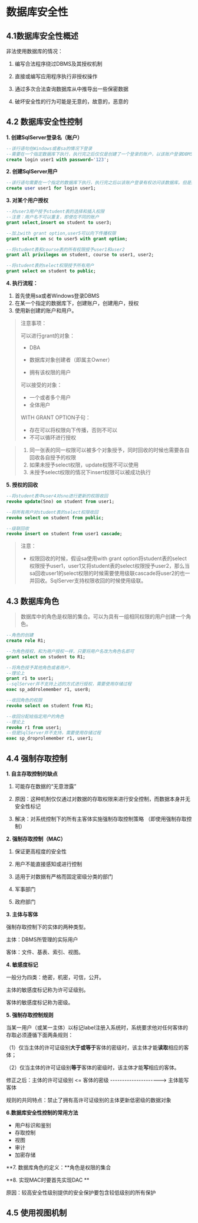 # 数据库安全性

## 4.1数据库安全性概述

非法使用数据库的情况：

1. 编写合法程序绕过DBMS及其授权机制 

2. 直接或编写应用程序执行非授权操作 

3. 通过多次合法查询数据库从中推导出一些保密数据

4. 破坏安全性的行为可能是无意的，故意的，恶意的

## 4.2 数据库安全性控制

**1. 创建SqlServer登录名（账户）**

~~~sql
--该行语句在Windows或者sa的情况下登录
--需要在一个指定数据库下执行，执行完之后仅仅是创建了一个登录的账户，以该账户登录DBMS无权访问数据库，若想访问数据库，需要建立用户。
create login user1 with password='123';
~~~

**2. 创建SqlServer用户**

~~~sql
--该行语句需要在一个指定的数据库下执行，执行完之后以该账户登录有权访问该数据库。但是数据库下无表，要想查看表需要进行授权。
create user user1 for login user1;
~~~

**3. 对某个用户授权**

~~~sql
--对user3用户授予student表的选择和插入权限
--注意：用户名不可以重复，即使在不同的账户
grant select,insert on student to user3;

--加上with grant option,user5可以向下传播权限
grant select on sc to user5 with grant option;

--将student表和course表的所有权限授予user1和user2
grant all privileges on student, course to user1, user2;  

--将student表的select权限授予所有用户
grant select on student to public;
~~~

**4. 执行流程：**

1. 首先使用sa或者Windows登录DBMS
2. 在某一个指定的数据库下，创建账户，创建用户，授权
3. 使用新创建的账户和用户。

> 注意事项：
>
> 可以进行grant的对象：
>
> * DBA 
>
> * 数据库对象创建者（即属主Owner） 
>
> * 拥有该权限的用户
>
> 可以接受的对象：
>
> * 一个或者多个用户
> * 全体用户
>
> WITH GRANT OPTION子句：
>
> * 存在可以将权限向下传播，否则不可以
> * 不可以循环进行授权

> 1. 同一张表的同一权限可以被多个对象授予，同时回收的时候也需要各自回收各自授予的权限
> 2. 如果未授予select权限，update权限不可以使用
> 3. 未授予select权限的情况下insert权限可以被成功执行

**5. 授权的回收**

~~~sql
--将student表中user4对sno进行更新的权限收回
revoke update(Sno) on student from user1;

--将所有用户对student表的select权限收回
revoke select on student from public;

--级联回收
revoke insert on student from user1 cascade;
~~~

> 注意：
>
> * 权限回收的时候，假设sa使用with grant option将student表的select权限授予user1，user1又将student表的select权限授予user2，那么当sa回收user1的select权限的时候需要使用级联cascade将user2的也一并回收。SqlServer支持权限收回的时候使用级联。

## 4.3 数据库角色

> 数据库中的角色是权限的集合。可以为具有一组相同权限的用户创建一个角色。

~~~sql
--角色的创建
create role R1;

--为角色授权，和为用户授权一样，只要将用户名改为角色名即可
grant select on student to R1;

--将角色授予其他角色或者用户，
--理论上
grant r1 to user1;
--sqlServer并不支持上述的方式进行授权，需要使用存储过程
exec sp_addrolemember r1, user8;

--收回角色的权限
revoke select on student from R1;

--收回分配给指定用户的角色
--理论上
revoke r1 from user1;
--但是SqlServer并不支持，需要使用存储过程
exec sp_droprolemember r1, user1;
~~~

## 4.4 强制存取控制

**1. 自主存取控制的缺点**

1. 可能存在数据的“无意泄露” 

2. 原因：这种机制仅仅通过对数据的存取权限来进行安全控制，而数据本身并无安全性标记 

3. 解决：对系统控制下的所有主客体实施强制存取控制策略 （即使用强制存取控制）

**2. 强制存取控制（MAC）**

1. 保证更高程度的安全性 

2. 用户不能直接感知或进行控制 

3. 适用于对数据有严格而固定密级分类的部门 

4. 军事部门 

5.  政府部门

**3. 主体与客体**

强制存取控制下的实体的两种类型。

主体：DBMS所管理的实际用户

客体：文件、基表、索引、视图。

**4. 敏感度标记**

一般分为四类：绝密，机密，可信，公开。

主体的敏感度标记称为许可证级别。

客体的敏感度标记称为密级。

**5. 强制存取控制规则**

当某一用户（或某一主体）以标记label注册入系统时，系统要求他对任何客体的存取必须遵循下面两条规则：

（1）仅当主体的许可证级别**大于或等于**客体的密级时，该主体才能**读取**相应的客体；

（2）仅当主体的许可证级别**等于**客体的密级时，该主体才能**写**相应的客体。

修正之后：主体的许可证级别 <= 客体的密级  --------------------->  主体能写客体

规则的共同特点：禁止了拥有高许可证级别的主体更新低密级的数据对象

**6.数据库安全性控制的常用方法**

* 用户标识和鉴别
* 存取控制
* 视图
* 审计
* 加密存储

**7. 数据库角色的定义：**角色是权限的集合

**8. 实现MAC时要首先实现DAC **

原因：较高安全性级别提供的安全保护要包含较低级别的所有保护

## 4.5 使用视图机制